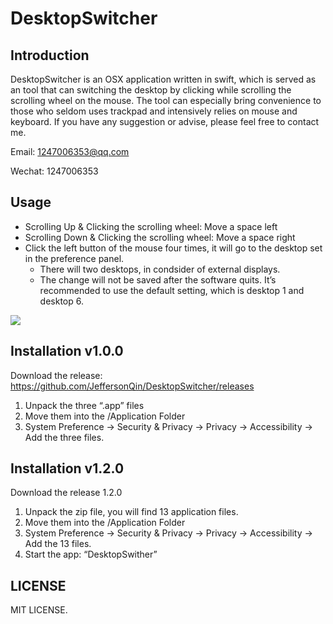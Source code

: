 # DesktopSwitcher

## Introduction

DesktopSwitcher is an OSX application written in swift, which is served as an tool that can switching the desktop by clicking while scrolling the scrolling wheel on the mouse. The tool can especially bring convenience to those who seldom uses trackpad and intensively relies on mouse and keyboard. If you have any suggestion or advise, please feel free to contact me.

Email: 1247006353@qq.com

Wechat: 1247006353

## Usage

- Scrolling Up & Clicking the scrolling wheel: Move a space left
- Scrolling Down & Clicking the scrolling wheel: Move a space right
- Click the left button of the mouse four times, it will go to the desktop set in the preference panel.
  - There will two desktops, in condsider of external displays.
  - The change will not be saved after the software quits. It’s recommended to use the default setting, which is desktop 1 and desktop 6.

![](preview.gif)

## Installation v1.0.0

Download the release: https://github.com/JeffersonQin/DesktopSwitcher/releases

1. Unpack the three “.app” files
2. Move them into the /Application Folder
3. System Preference -> Security & Privacy -> Privacy -> Accessibility -> Add the three files.

## Installation v1.2.0

Download the release 1.2.0

1. Unpack the zip file, you will find 13 application files.
2. Move them into the /Application Folder
3. System Preference -> Security & Privacy -> Privacy -> Accessibility -> Add the 13 files.
4. Start the app: “DesktopSwither”

## LICENSE

MIT LICENSE.